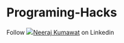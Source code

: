 # Programing-Hacks
Follow <img src="https://www.freeiconspng.com/img/2026" />[Neeraj Kumawat](https://www.linkedin.com/in/neeraj-kumawat-702166191/) on Linkedin 


